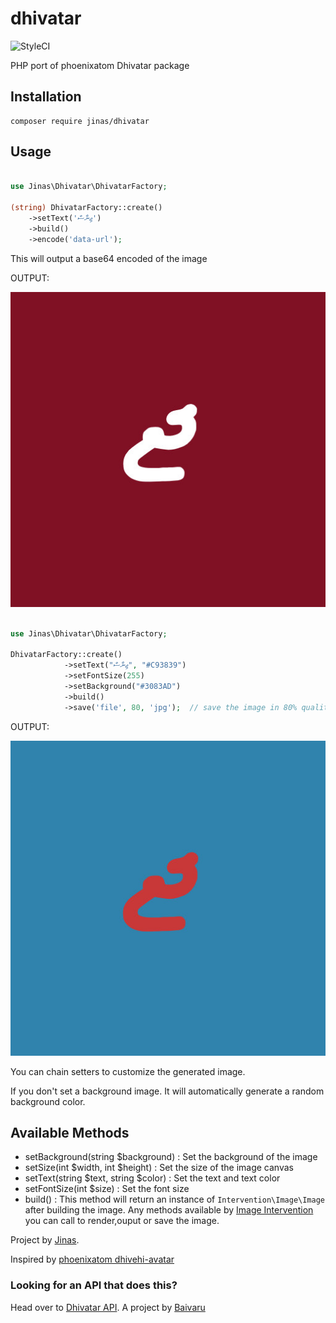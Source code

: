 # dhivatar

![StyleCI](https://github.styleci.io/repos/303485611/shield?branch=master)

PHP port of phoenixatom Dhivatar package

## Installation

```
composer require jinas/dhivatar
```

## Usage

```php

use Jinas\Dhivatar\DhivatarFactory;

(string) DhivatarFactory::create()
    ->setText('ޖިނާސް')
    ->build()
  	->encode('data-url');
```

This will output a base64 encoded of the image

OUTPUT:

![default](examples/default.jpg)

```php

use Jinas\Dhivatar\DhivatarFactory;

DhivatarFactory::create()
            ->setText("ޖިނާސް", "#C93839")
            ->setFontSize(255)
            ->setBackground("#3083AD")
            ->build()
            ->save('file', 80, 'jpg');  // save the image in 80% quality and  jpg format defined by third parameter
```

OUTPUT:

![default](examples/file.jpg)

You can chain setters to customize the generated image.

If you don't set a background image. It will automatically generate a random background color.

## Available Methods

- setBackground(string \$background) : Set the background of the image
- setSize(int $width, int $height) : Set the size of the image canvas
- setText(string $text, string $color) : Set the text and text color
- setFontSize(int \$size) : Set the font size
- build() : This method will return an instance of `Intervention\Image\Image` after building the image. Any methods available by [Image Intervention](http://image.intervention.io/) you can call to render,ouput or save the image.

Project by [Jinas](https://github.com/jinas123).


Inspired by [phoenixatom dhivehi-avatar](https://github.com/phoenixatom/dhivehi-avatar)

### Looking for an API that does this?

Head over to [Dhivatar API](https://dhivatars.baivaru.net/). A project by [Baivaru](https://github.com/baivaru)
